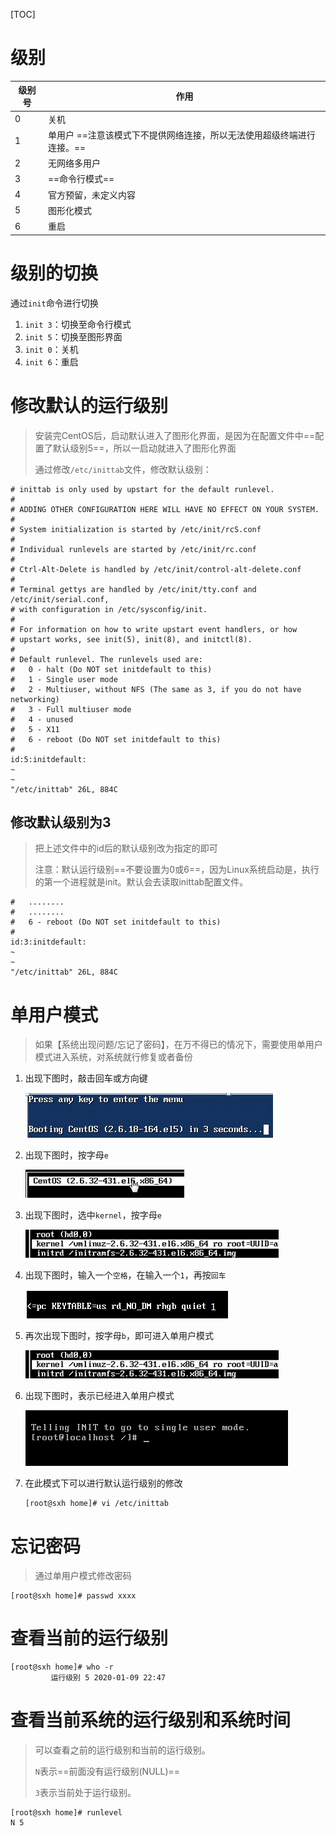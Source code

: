 [TOC]

# 级别

| 级别号 | 作用                                                         |
| ------ | ------------------------------------------------------------ |
| 0      | 关机                                                         |
| 1      | 单用户  ==注意该模式下不提供网络连接，所以无法使用超级终端进行连接。== |
| 2      | 无网络多用户                                                 |
| 3      | ==命令行模式==                                               |
| 4      | 官方预留，未定义内容                                         |
| 5      | 图形化模式                                                   |
| 6      | 重启                                                         |



# 级别的切换

通过`init`命令进行切换

1. `init 3`：切换至命令行模式
2. `init 5`：切换至图形界面
3. `init 0`：关机
4. `init 6`：重启



# 修改默认的运行级别

> 安装完CentOS后，启动默认进入了图形化界面，是因为在配置文件中==配置了默认级别5==，所以一启动就进入了图形化界面
>
> 通过修改`/etc/inittab`文件，修改默认级别：

```shell
# inittab is only used by upstart for the default runlevel.
#
# ADDING OTHER CONFIGURATION HERE WILL HAVE NO EFFECT ON YOUR SYSTEM.
#
# System initialization is started by /etc/init/rcS.conf
#
# Individual runlevels are started by /etc/init/rc.conf
#
# Ctrl-Alt-Delete is handled by /etc/init/control-alt-delete.conf
#
# Terminal gettys are handled by /etc/init/tty.conf and /etc/init/serial.conf,
# with configuration in /etc/sysconfig/init.
#
# For information on how to write upstart event handlers, or how
# upstart works, see init(5), init(8), and initctl(8).
#
# Default runlevel. The runlevels used are:
#   0 - halt (Do NOT set initdefault to this)
#   1 - Single user mode
#   2 - Multiuser, without NFS (The same as 3, if you do not have networking)
#   3 - Full multiuser mode
#   4 - unused
#   5 - X11
#   6 - reboot (Do NOT set initdefault to this)
#
id:5:initdefault:
~                                                                                                      
~                                                                                                      
"/etc/inittab" 26L, 884C
```

## 修改默认级别为3

> 把上述文件中的id后的默认级别改为指定的即可
>
> 注意：默认运行级别==不要设置为0或6==，因为Linux系统启动是，执行的第一个进程就是init。默认会去读取inittab配置文件。

```shell
#	........
#	........
#   6 - reboot (Do NOT set initdefault to this)
#
id:3:initdefault:
~                                                                                                      
~                                                                                                      
"/etc/inittab" 26L, 884C
```



# 单用户模式

> 如果【系统出现问题/忘记了密码】，在万不得已的情况下，需要使用单用户模式进入系统，对系统就行修复或者备份

1. 出现下图时，敲击回车或方向键

   ![](..\img\Linux知识\单用户模式1.png)

2. 出现下图时，按字母`e`

   ![](..\img\Linux知识\单用户模式2.png)

3. 出现下图时，选中`kernel`，按字母`e`

   ![](..\img\Linux知识\单用户模式3.png)

4. 出现下图时，输入一个`空格`，在输入一个`1`，再按`回车`

   ![](..\img\Linux知识\单用户模式4.png)

5. 再次出现下图时，按字母`b`，即可进入单用户模式

   ![](..\img\Linux知识\单用户模式5.png)

6. 出现下图时，表示已经进入单用户模式

   ![](..\img\Linux知识\单用户模式6.png)

7. 在此模式下可以进行默认运行级别的修改

   ```shell
   [root@sxh home]# vi /etc/inittab
   ```

   

# 忘记密码

> 通过单用户模式修改密码

```shell
[root@sxh home]# passwd xxxx
```



# 查看当前的运行级别

```shell
[root@sxh home]# who -r
         运行级别 5 2020-01-09 22:47
```



# 查看当前系统的运行级别和系统时间

> 可以查看之前的运行级别和当前的运行级别。
>
> `N`表示==前面没有运行级别(NULL)==
>
> `3`表示当前处于运行级别。

```shell
[root@sxh home]# runlevel
N 5
```

